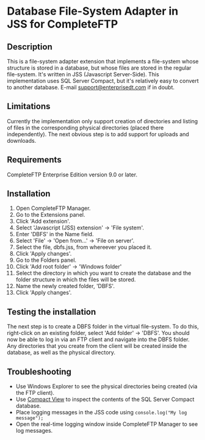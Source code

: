 # Database File-System Adapter in JSS for CompleteFTP

## Description

This is a file-system adapter extension that implements a file-system whose structure is stored
in a database, but whose files are stored in the regular file-system.  It's written in JSS
(Javascript Server-Side).  This implementation uses SQL Server Compact, but it's relatively easy
to convert to another database.  E-mail support@enterprisedt.com if in doubt.

## Limitations

Currently the implementation only support creation of directories and listing of files in the
corresponding physical directories (placed there independently).  The next obvious step is to
add support for uploads and downloads.

## Requirements

CompleteFTP Enterprise Edition version 9.0 or later.

## Installation

1. Open CompleteFTP Manager.
2. Go to the Extensions panel.
3. Click 'Add extension'.
4. Select 'Javascript (JSS) extension' -> 'File system'.
5. Enter 'DBFS' in the Name field.
6. Select 'File' -> 'Open from...' -> 'File on server'.
7. Select the file, dbfs.jss, from whereever you placed it.
8. Click 'Apply changes'.
9. Go to the Folders panel.
10. Click 'Add root folder' -> 'Windows folder'
11. Select the directory in which you want to create the database and the folder
    structure in which the files will be stored.
12. Name the newly created folder, 'DBFS'.
13. Click 'Apply changes'.

## Testing the installation

The next step is to create a DBFS folder in the virtual file-system.  To do this, right-click
on an existing folder, select 'Add folder' -> 'DBFS'.  You should now be able to log in via
an FTP client and navigate into the DBFS folder.  Any directories that you create from the client
will be created inside the database, as well as the physical directory.

## Troubleshooting

* Use Windows Explorer to see the physical directories being created (via the FTP client).
* Use [Compact View](http://www.softpedia.com/get/Internet/Servers/Database-Utils/CompactView.shtml) to inspect the contents of the SQL Server Compact database.
* Place logging messages in the JSS code using ``console.log("My log message");``
* Open the real-time logging window inside CompleteFTP Manager to see log messages.

